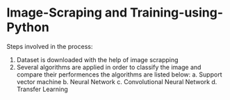 # Image-Scraping and Training-using-Python
Steps involved in the process:
1. Dataset is downloaded with the help of image scrapping
2. Several algorithms are applied in order to classify the image and compare their performences the algorithms are listed below:
a. Support vector machine
b. Neural Network
c. Convolutional Neural Network
d. Transfer Learning
